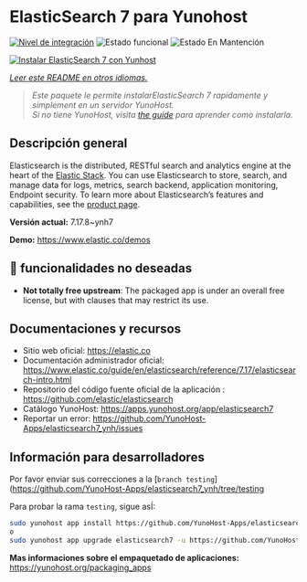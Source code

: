 <!--
Este archivo README esta generado automaticamente<https://github.com/YunoHost/apps/tree/master/tools/readme_generator>
No se debe editar a mano.
-->

# ElasticSearch 7 para Yunohost

[![Nivel de integración](https://dash.yunohost.org/integration/elasticsearch7.svg)](https://dash.yunohost.org/appci/app/elasticsearch7) ![Estado funcional](https://ci-apps.yunohost.org/ci/badges/elasticsearch7.status.svg) ![Estado En Mantención](https://ci-apps.yunohost.org/ci/badges/elasticsearch7.maintain.svg)

[![Instalar ElasticSearch 7 con Yunhost](https://install-app.yunohost.org/install-with-yunohost.svg)](https://install-app.yunohost.org/?app=elasticsearch7)

*[Leer este README en otros idiomas.](./ALL_README.md)*

> *Este paquete le permite instalarElasticSearch 7 rapidamente y simplement en un servidor YunoHost.*  
> *Si no tiene YunoHost, visita [the guide](https://yunohost.org/install) para aprender como instalarla.*

## Descripción general

Elasticsearch is the distributed, RESTful search and analytics engine at the heart of the [Elastic Stack](https://www.elastic.co/products). You can use Elasticsearch to store, search, and manage data for logs, metrics, search backend, application monitoring, Endpoint security.
To learn more about Elasticsearch’s features and capabilities, see the [product page](https://www.elastic.co/products/elasticsearch).


**Versión actual:** 7.17.8~ynh7

**Demo:** <https://www.elastic.co/demos>
## :red_circle: funcionalidades no deseadas

- **Not totally free upstream**: The packaged app is under an overall free license, but with clauses that may restrict its use.

## Documentaciones y recursos

- Sitio web oficial: <https://elastic.co>
- Documentación administrador oficial: <https://www.elastic.co/guide/en/elasticsearch/reference/7.17/elasticsearch-intro.html>
- Repositorio del código fuente oficial de la aplicación : <https://github.com/elastic/elasticsearch>
- Catálogo YunoHost: <https://apps.yunohost.org/app/elasticsearch7>
- Reportar un error: <https://github.com/YunoHost-Apps/elasticsearch7_ynh/issues>

## Información para desarrolladores

Por favor enviar sus correcciones a la [`branch testing`](https://github.com/YunoHost-Apps/elasticsearch7_ynh/tree/testing

Para probar la rama `testing`, sigue asÍ:

```bash
sudo yunohost app install https://github.com/YunoHost-Apps/elasticsearch7_ynh/tree/testing --debug
o
sudo yunohost app upgrade elasticsearch7 -u https://github.com/YunoHost-Apps/elasticsearch7_ynh/tree/testing --debug
```

**Mas informaciones sobre el empaquetado de aplicaciones:** <https://yunohost.org/packaging_apps>
